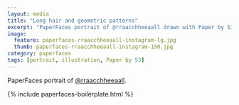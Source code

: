 ```yaml
---
layout: media
title: "Long hair and geometric patterns"
excerpt: "PaperFaces portrait of @rraacchheeaall drawn with Paper by 53 on an iPad."
image: 
  feature: paperfaces-rraacchheeaall-instagram-lg.jpg
  thumb: paperfaces-rraacchheeaall-instagram-150.jpg
category: paperfaces
tags: [portrait, illustration, Paper by 53]
---
```


PaperFaces portrait of [@rraacchheeaall](http://instagram.com/rraacchheeaall).

{% include paperfaces-boilerplate.html %}